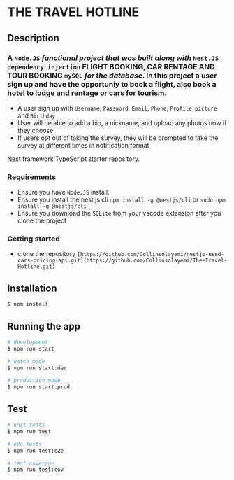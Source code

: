 # THE TRAVEL HOTLINE


## Description

### A `Node.JS` _functional project that was built along with_ `Nest.JS`  `dependency injection` FLIGHT BOOKING, CAR RENTAGE AND TOUR BOOKING `mySQL` _for the database_. In this project a user sign up and have the opportuniy to book a flight, also book a hotel to lodge  and rentage or cars for tourism.

- A user sign up with `Username`, `Password`, `Email`, `Phone`, `Profile picture` and `Birthday`
- User will be able to add a bio, a nickname, and upload any photos now if they
choose
- If users opt out of taking the survey, they will be prompted to take the survey at
different times in notification format

[Nest](https://github.com/nestjs/nest) framework TypeScript starter repository.



### Requirements

- Ensure you have `Node.JS` install.
- Ensure you install the nest js cli `npm install -g @nestjs/cli` or `sudo npm install -g @nestjs/cli`
- Ensure you download the `SQLite` from your vscode extension after you clone the project

### Getting started

- clone the repository `[https://github.com/Collinsolayemi/nestjs-used-cars-pricing-api.git](https://github.com/Collinsolayemi/The-Travel-Hotline.git)`

## Installation

```bash
$ npm install
```

## Running the app

```bash
# development
$ npm run start

# watch mode
$ npm run start:dev

# production mode
$ npm run start:prod
```

## Test

```bash
# unit tests
$ npm run test

# e2e tests
$ npm run test:e2e

# test coverage
$ npm run test:cov
```


